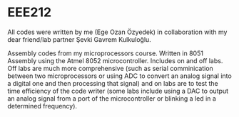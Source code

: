 # EEE212

All codes were written by me (Ege Ozan Özyedek) in collaboration with my dear friend/lab partner Şevki Gavrem Kulkuloğlu.

Assembly codes from my microprocessors course. Written in 8051 Assembly using the Atmel 8052 microcontroller.
Includes on and off labs. Off labs are much more comprehensive (such as serial comminication between two microprocessors
or using ADC to convert an analog signal into a digital one and then processing that signal) and on labs are to test the 
time efficiency of the code writer (some labs include using a DAC to output an analog signal from a port of the microcontroller
or blinking a led in a determined frequency). 

